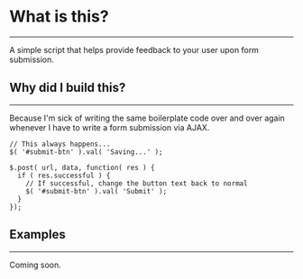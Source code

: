 # What is this?
------------------------------

A simple script that helps provide feedback to your user upon form submission.

## Why did I build this?
------------------------------

Because I'm sick of writing the same boilerplate code over and over again whenever I have to write a form submission via AJAX.

    // This always happens...
    $( '#submit-btn' ).val( 'Saving...' );

    $.post( url, data, function( res ) {
      if ( res.successful ) {
        // If successful, change the button text back to normal
        $( '#submit-btn' ).val( 'Submit' );
      }
    });

## Examples
------------------------------

Coming soon.